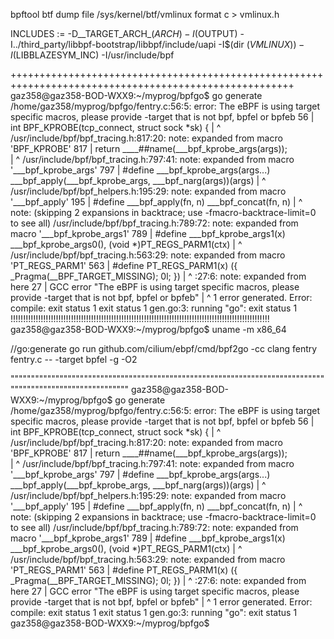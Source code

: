 bpftool btf dump file /sys/kernel/btf/vmlinux format c > vmlinux.h


INCLUDES := -D__TARGET_ARCH_$(ARCH) -I$(OUTPUT) -I../third_party/libbpf-bootstrap/libbpf/include/uapi -I$(dir $(VMLINUX)) -I$(LIBBLAZESYM_INC) -I/usr/include/bpf


+++++++++++++++++++++++++++++++++++++++++++++++++++++++++++++++++++++++++++++++++++++++++++++++++++++++
gaz358@gaz358-BOD-WXX9:~/myprog/bpfgo$ go generate
/home/gaz358/myprog/bpfgo/fentry.c:56:5: error: The eBPF is using target specific macros, please provide -target that is not bpf, bpfel or bpfeb
   56 | int BPF_KPROBE(tcp_connect, struct sock *sk) {
      |     ^
/usr/include/bpf/bpf_tracing.h:817:20: note: expanded from macro 'BPF_KPROBE'
  817 |         return ____##name(___bpf_kprobe_args(args));                        \
      |                           ^
/usr/include/bpf/bpf_tracing.h:797:41: note: expanded from macro '___bpf_kprobe_args'
  797 | #define ___bpf_kprobe_args(args...)     ___bpf_apply(___bpf_kprobe_args, ___bpf_narg(args))(args)
      |                                         ^
/usr/include/bpf/bpf_helpers.h:195:29: note: expanded from macro '___bpf_apply'
  195 | #define ___bpf_apply(fn, n) ___bpf_concat(fn, n)
      |                             ^
note: (skipping 2 expansions in backtrace; use -fmacro-backtrace-limit=0 to see all)
/usr/include/bpf/bpf_tracing.h:789:72: note: expanded from macro '___bpf_kprobe_args1'
  789 | #define ___bpf_kprobe_args1(x)          ___bpf_kprobe_args0(), (void *)PT_REGS_PARM1(ctx)
      |                                                                        ^
/usr/include/bpf/bpf_tracing.h:563:29: note: expanded from macro 'PT_REGS_PARM1'
  563 | #define PT_REGS_PARM1(x) ({ _Pragma(__BPF_TARGET_MISSING); 0l; })
      |                             ^
<scratch space>:27:6: note: expanded from here
   27 |  GCC error "The eBPF is using target specific macros, please provide -target that is not bpf, bpfel or bpfeb"
      |      ^
1 error generated.
Error: compile: exit status 1
exit status 1
gen.go:3: running "go": exit status 1
!!!!!!!!!!!!!!!!!!!!!!!!!!!!!!!!!!!!!!!!!!!!!!!!!!!!!!!!!!!!!!!!!!!!!!!!!!!!!!!!!!!!!!!!!!!!!!!!!!!!!!!
gaz358@gaz358-BOD-WXX9:~/myprog/bpfgo$ uname -m
x86_64

//go:generate go run github.com/cilium/ebpf/cmd/bpf2go -cc clang fentry fentry.c -- -target bpfel -g -O2

""""""""""""""""""""""""""""""""""""""""""""""""""""""""""""""""""""""""""""""""""""""""""""""""""""""""""
gaz358@gaz358-BOD-WXX9:~/myprog/bpfgo$ go generate
/home/gaz358/myprog/bpfgo/fentry.c:56:5: error: The eBPF is using target specific macros, please provide -target that is not bpf, bpfel or bpfeb
   56 | int BPF_KPROBE(tcp_connect, struct sock *sk) {
      |     ^
/usr/include/bpf/bpf_tracing.h:817:20: note: expanded from macro 'BPF_KPROBE'
  817 |         return ____##name(___bpf_kprobe_args(args));                        \
      |                           ^
/usr/include/bpf/bpf_tracing.h:797:41: note: expanded from macro '___bpf_kprobe_args'
  797 | #define ___bpf_kprobe_args(args...)     ___bpf_apply(___bpf_kprobe_args, ___bpf_narg(args))(args)
      |                                         ^
/usr/include/bpf/bpf_helpers.h:195:29: note: expanded from macro '___bpf_apply'
  195 | #define ___bpf_apply(fn, n) ___bpf_concat(fn, n)
      |                             ^
note: (skipping 2 expansions in backtrace; use -fmacro-backtrace-limit=0 to see all)
/usr/include/bpf/bpf_tracing.h:789:72: note: expanded from macro '___bpf_kprobe_args1'
  789 | #define ___bpf_kprobe_args1(x)          ___bpf_kprobe_args0(), (void *)PT_REGS_PARM1(ctx)
      |                                                                        ^
/usr/include/bpf/bpf_tracing.h:563:29: note: expanded from macro 'PT_REGS_PARM1'
  563 | #define PT_REGS_PARM1(x) ({ _Pragma(__BPF_TARGET_MISSING); 0l; })
      |                             ^
<scratch space>:27:6: note: expanded from here
   27 |  GCC error "The eBPF is using target specific macros, please provide -target that is not bpf, bpfel or bpfeb"
      |      ^
1 error generated.
Error: compile: exit status 1
exit status 1
gen.go:3: running "go": exit status 1
gaz358@gaz358-BOD-WXX9:~/myprog/bpfgo$ 
